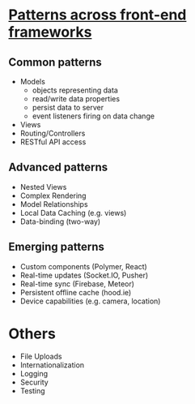 # [Patterns across front-end frameworks](https://www.youtube.com/watch?v=Bp3Jy177NvU)

## Common patterns

* Models
  * objects representing data
  * read/write data properties
  * persist data to server
  * event listeners firing on data change
* Views
* Routing/Controllers
* RESTful API access

## Advanced patterns

* Nested Views
* Complex Rendering
* Model Relationships
* Local Data Caching (e.g. views)
* Data-binding (two-way)

## Emerging patterns

* Custom components (Polymer, React)
* Real-time updates (Socket.IO, Pusher)
* Real-time sync (Firebase, Meteor)
* Persistent offline cache (hood.ie)
* Device capabilities (e.g. camera, location)

# Others

* File Uploads
* Internationalization
* Logging
* Security
* Testing



